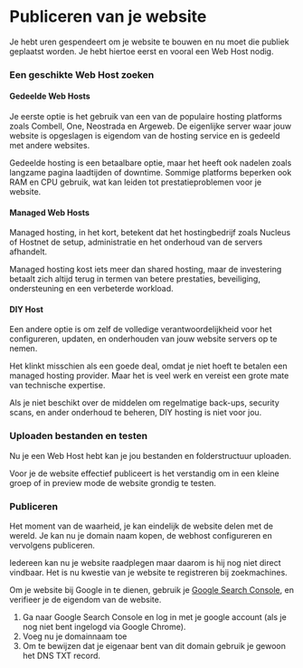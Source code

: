 # Publiceren van je website

Je hebt uren gespendeert om je website te bouwen en nu moet die publiek geplaatst worden.
Je hebt hiertoe eerst en vooral een Web Host nodig.

### Een geschikte Web Host zoeken

#### Gedeelde Web Hosts

Je eerste optie is het gebruik van een van de populaire hosting platforms zoals Combell, One, Neostrada en Argeweb. De eigenlijke server waar jouw website is opgeslagen is eigendom van de hosting service en is gedeeld met andere websites.

Gedeelde hosting is een betaalbare optie, maar het heeft ook nadelen zoals langzame pagina laadtijden of downtime. Sommige platforms beperken ook RAM en CPU gebruik, wat kan leiden tot prestatieproblemen voor je website.

#### Managed Web Hosts

Managed hosting, in het kort, betekent dat het hostingbedrijf zoals Nucleus of Hostnet de setup, administratie en het onderhoud van de servers afhandelt.

Managed hosting kost iets meer dan shared hosting, maar de investering betaalt zich altijd terug in termen van betere prestaties, beveiliging, ondersteuning en een verbeterde workload.

#### DIY Host

Een andere optie is om zelf de volledige verantwoordelijkheid voor het configureren, updaten, en onderhouden van jouw website servers op te nemen.

Het klinkt misschien als een goede deal, omdat je niet hoeft te betalen een managed hosting provider. Maar het is veel werk en vereist een grote mate van technische expertise.

Als je niet beschikt over de middelen om regelmatige back-ups, security scans, en ander onderhoud te beheren, DIY hosting is niet voor jou.

### Uploaden bestanden en testen

Nu je een Web Host hebt kan je jou bestanden en folderstructuur uploaden.

Voor je de website effectief publiceert is het verstandig om in een kleine groep of in preview mode de website grondig te testen.

### Publiceren

Het moment van de waarheid, je kan eindelijk de website delen met de wereld.
Je kan nu je domain naam kopen, de webhost configureren en vervolgens publiceren.

Iedereen kan nu je website raadplegen maar daarom is hij nog niet direct vindbaar.
Het is nu kwestie van je website te registreren bij zoekmachines.

Om je website bij Google in te dienen, gebruik je [Google Search Console](https://search.google.com/search-console/welcome?utm_source=about-page), en verifieer je de eigendom van de website.

1. Ga naar Google Search Console en log in met je google account (als je nog niet bent ingelogd via Google Chrome).
2. Voeg nu je domainnaam toe
3. Om te bewijzen dat je eigenaar bent van dit domain gebruik je gewoon het DNS TXT record.
